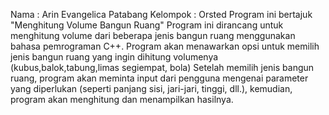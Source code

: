 Nama : Arin Evangelica Patabang
Kelompok : Orsted
Program ini bertajuk "Menghitung Volume Bangun Ruang" 
Program ini dirancang untuk menghitung volume dari beberapa jenis bangun ruang menggunakan bahasa pemrograman C++. 
Program akan menawarkan opsi untuk memilih jenis bangun ruang yang ingin dihitung volumenya (kubus,balok,tabung,limas segiempat, bola)
Setelah memilih jenis bangun ruang, program akan meminta input dari pengguna mengenai parameter yang diperlukan (seperti panjang sisi, jari-jari, tinggi, dll.), 
kemudian, program akan menghitung dan menampilkan hasilnya.

